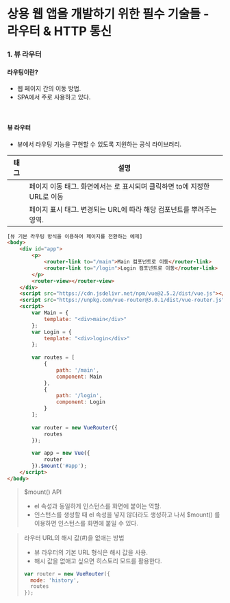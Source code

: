 # 상용 웹 앱을 개발하기 위한 필수 기술들 - 라우터 & HTTP 통신

### 1. 뷰 라우터

#### 라우팅이란?

* 웹 페이지 간의 이동 방법.
* SPA에서 주로 사용하고 있다.

<br>

#### 뷰 라우터

* 뷰에서 라우팅 기능을 구현할 수 있도록 지원하는 공식 라이브러리.

| 태그                      | 설명                                                                      |
|---------------------------|--------------------------------------------------------------------------|
| <router-link to="URL 값"> | 페이지 이동 태그.  화면에서는 <a>로 표시되며 클릭하면 to에 지정한 URL로 이동 |
| <router-view>             | 페이지 표시 태그. 변경되는 URL에 따라 해당 컴포넌트를 뿌려주는 영역.         |

```html
[뷰 기본 라우팅 방식을 이용하여 페이지를 전환하는 예제]
<body>
    <div id="app">
        <p>
            <router-link to="/main">Main 컴포넌트로 이동</router-link>
            <router-link to="/login">Login 컴포넌트로 이동</router-link>
        </p>
        <router-view></router-view>
    </div>
    <script src="https://cdn.jsdelivr.net/npm/vue@2.5.2/dist/vue.js"></script>
    <script src="https://unpkg.com/vue-router@3.0.1/dist/vue-router.js"></script>
    <script>
        var Main = {
            template: "<div>main</div>"
        };
        var Login = {
            template: "<div>login</div>"
        };
        
        var routes = [
            {
                path: '/main',
                component: Main
            },
            {
                path: '/login',
                component: Login
            }
        ];
        
        var router = new VueRouter({
            routes
        });
        
        var app = new Vue({
            router
        }).$mount('#app');
    </script>
</body>
```

> $mount() API
> * el 속성과 동일하게 인스턴스를 화면에 붙이는 역할.
> * 인스턴스를 생성할 때 el 속성을 넣지 않더라도 생성하고 나서 $mount() 를 이용하면 인스턴스를 화면에 붙일 수 있다.

> 라우터 URL의 해시 값(#)을 없애는 방법
> * 뷰 라우터의 기본 URL 형식은 해시 값을 사용.
> * 해시 값을 없애고 싶으면 히스토리 모드를 활용한다.
> ```javascript
> var router = new VueRouter({
>   mode: 'history',
>   routes
> });
> ```